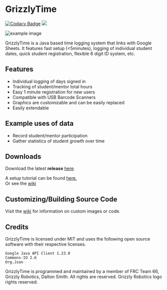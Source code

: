 # GrizzlyTime

[![Codacy Badge](https://api.codacy.com/project/badge/Grade/4aa6c7f1b32d4d0da74b7ba17558e17b)](https://app.codacy.com/app/gamefollower26/GrizzlyTime-JavaFX?utm_source=github.com&utm_medium=referral&utm_content=Daltz333/GrizzlyTime-JavaFX&utm_campaign=Badge_Grade_Dashboard)
<a href="https://github.com/badges/shields/graphs/contributors" alt="Contributors">
   <img src="https://ci.appveyor.com/api/projects/status/4969habs84m6dyv8?svg=true" />
</a>
        
 
![example image](https://raw.githubusercontent.com/Daltz333/GrizzlyTime-JavaFX/master/wiki_images/main_screen.png)

GrizzlyTime is a Java based time logging system that links with Google Sheets. It features fast setup (<5minutes), logging of individual student dates, quick student registration, flexible 6 digit ID system, etc.

## Features
- Individual logging of days signed in
- Tracking of student/mentor total hours
- Easy 1 minute registration for new users
- Compatible with USB Barcode Scanners
- Graphics are customizable and can be easily replaced
- Easily extendable

## Example uses of data
- Record student/mentor participation
- Gather statistics of student growth over time

## Downloads
Download the latest **release** [here](https://github.com/Daltz333/GrizzlyTime-JavaFX/releases/latest "here").

A setup tutorial can be found [here.](https://www.youtube.com/watch?v=Cnrck_dascw "here.")  
Or see the [wiki](https://github.com/Daltz333/GrizzlyTime-JavaFX/wiki "wiki")

## Customizing/Building Source Code
Visit the [wiki](https://github.com/Daltz333/GrizzlyTime-JavaFX/wiki "wiki") for information on custom images or code.

## Credits
GrizzlyTime is licensed under MIT and uses the following open source software with their respective licenses.
```
Google Java API Client 1.23.0
Commons-IO 2.6
Org.Json
```

GrizzlyTime is programmed and maintained by a member of FRC Team 66, Grizzly Robotics, Dalton Smith. All rights are reserved. Grizzly Robotics logo rights reserved.
